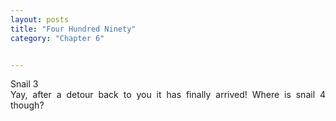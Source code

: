 ```yaml
---
layout: posts
title: "Four Hundred Ninety"
category: "Chapter 6"


---
```

<style>
body {
text-align: justify}
</style>

Snail 3
<br>
Yay, after a detour back to you it has finally arrived! Where is snail 4 though?

